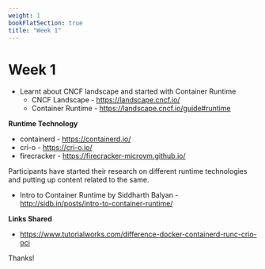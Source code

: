 ```yaml
---
weight: 1
bookFlatSection: true
title: "Week 1"
---
```


# Week 1

* Learnt about CNCF landscape and started with Container Runtime 
  * CNCF Landscape - https://landscape.cncf.io/
  * Container Runtime - https://landscape.cncf.io/guide#runtime

**Runtime Technology**
- containerd - https://containerd.io/
- cri-o - https://cri-o.io/
- firecracker - https://firecracker-microvm.github.io/

Participants have started their research on different runtime technologies and putting up content related to the same.
* Intro to Container Runtime by Siddharth Balyan - http://sidb.in/posts/intro-to-container-runtime/

**Links Shared**
* https://www.tutorialworks.com/difference-docker-containerd-runc-crio-oci
  
  
Thanks!